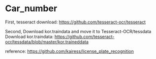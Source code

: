 # Car_number

First, tesseract download: https://github.com/tesseract-ocr/tesseract

Second, Download kor.traindata and move it to Tesseract-OCR/tessdata
  Download kor.traindata: https://github.com/tesseract-ocr/tessdata/blob/master/kor.traineddata
  

reference: https://github.com/kairess/license_plate_recognition
